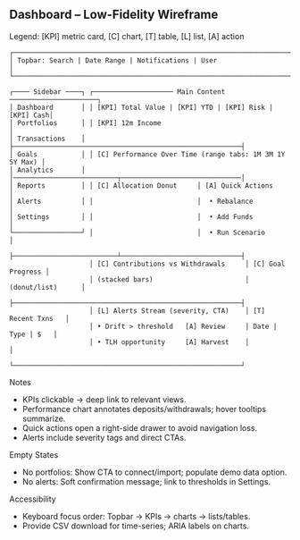 ## Dashboard – Low-Fidelity Wireframe

Legend: [KPI] metric card, [C] chart, [T] table, [L] list, [A] action

```
┌─────────────────────────────────────────────────────────────────────────────┐
│ Topbar: Search | Date Range | Notifications | User                         │
└─────────────────────────────────────────────────────────────────────────────┘

┌──── Sidebar ────┐ ┌──────────────────── Main Content ──────────────────────┐
│ Dashboard       │ │ [KPI] Total Value | [KPI] YTD | [KPI] Risk | [KPI] Cash│
│ Portfolios      │ │ [KPI] 12m Income                                             │
│ Transactions    │ ├─────────────────────────────────────────────────────────┤
│ Goals           │ │ [C] Performance Over Time (range tabs: 1M 3M 1Y 5Y Max) │
│ Analytics       │ │──────────────────────────┬──────────────────────────────│
│ Reports         │ │ [C] Allocation Donut     │ [A] Quick Actions            │
│ Alerts          │ │                          │  • Rebalance                │
│ Settings        │ │                          │  • Add Funds                │
└─────────────────┘ │                          │  • Run Scenario             │
                    ├──────────────────────────┴──────────────────────────────┤
                    │ [C] Contributions vs Withdrawals     │ [C] Goal Progress │
                    │ (stacked bars)                       │ (donut/list)      │
                    ├─────────────────────────────────────────────────────────┤
                    │ [L] Alerts Stream (severity, CTA)    │ [T] Recent Txns   │
                    │ • Drift > threshold   [A] Review     │ Date | Type | $   │
                    │ • TLH opportunity     [A] Harvest    │                     │
                    └─────────────────────────────────────────────────────────┘
```

Notes
- KPIs clickable → deep link to relevant views.
- Performance chart annotates deposits/withdrawals; hover tooltips summarize.
- Quick actions open a right-side drawer to avoid navigation loss.
- Alerts include severity tags and direct CTAs.

Empty States
- No portfolios: Show CTA to connect/import; populate demo data option.
- No alerts: Soft confirmation message; link to thresholds in Settings.

Accessibility
- Keyboard focus order: Topbar → KPIs → charts → lists/tables.
- Provide CSV download for time-series; ARIA labels on charts.

